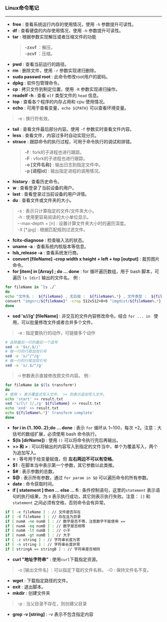 ### Linux命令笔记
---
- **free** : 查看系统运行内存的使用情况，使用 `-h` 参数提升可读性。
- **df** : 查看硬盘的内存使用情况，使用 `-h` 参数提升可读性。
- **tar** : 根据参数实现解压或者压缩文件的功能
     >  **-zxvf** ：解压。  
     >  **-zcvf** ：压缩。
- **pwd** : 查看当前运行的路径。
- **rm** : 删除文件，使用 `-r` 参数实现递归删除。
- **sudo passwd root** : 此命令修改root用户的密码。
- **dpkg** : 软件包管理命令。
- **cp** : 拷贝文件到制定位置，使用 `-R` 参数实现递归操作。
- **readelf -h** : 查看 `elf` 类型文件的 `head` 信息。
- **top** : 查看各个程序的内存占用和 cpu 使用情况。
- **echo** : 可用于查看变量，`echo ${PATH}` 可以查看环境变量。
> -e : 换行符有效。  
- **tail** : 查看文件最后部分内容。使用 `-f` 参数实时查看文件内容。
- **less** : 查看文件，内容过多时自动实现分页。
- **strace** : 跟踪命令的执行过程，可用于命令执行的调试和排错。
    > **-f** : fork的子进程也进行跟踪。  
    > **-F** : vfork的子进程也进行跟踪。  
    > **-o [文件名称]** : 输出日志到指定文件中。  
    > **-p [进程id]** : 输出指定进程的调用情况。    
- **history** : 查看历史命令。    
- **w** : 查看登录了当前设备的用户。
- **last** : 查看登录过当前设备的用户详情。
- **du** : 查看文件或文件夹的大小。
> -s : 表示只计算指定的文件/文件夹大小。  
> -h : 使用更容易阅读的大小单位显示。    
> --max-depth = [n] : 设置计算文件夹大小时的遍历深度。    
> -X [*.jpg] : 根据匹配规则过滤文件。
- **fcitx-diagnose** : 检查输入法的状态。
- **uname -a** : 查看系统内核版本等信息。
- **lsb_release -a** : 查看系统发行商。
- **convert [fileName] -crop width x height + left + top [output]** : 裁剪图片命令。
- **for [item] in [Array] ; do ... done** : for 循环遍历数组，用于 bash 脚本，可遍历 `ls [dir]` 输出的文件名。
例 :
```bash
for fileName in `ls ./`
do
echo "文件名 :  ${fileName} , 无后缀 :  ${fileName%.*} , 文件类型 :  ${fileName##*.}"
convert "imgsrc/${fileName}" -crop 512x512+0+0 "imgdist/${fileName%.*}_00.${fileName##*.}"
done
```
- **sed 's///g' [fileName]** : 非交互的文件内容修改命令。结合 `for ... in ` 使用，可以批量修改文件或者合并多个文件。
> -e : 指定要执行的动作，可链接多个动作
```bash
# 去除最后一行的最后一个逗号
sed -e '$s/,$//' 
# 每一行的行首加双引号
sed -e 's/^/"/g'
# 每一行的行尾加双引号
sed -e 's/.$/"/g'
```
> -i 参数表示直接修改原文件内容。
例 :
```bash
for fileName in $(ls transform*)
do
# 使用 > 表示覆盖式写入文件， >> 则表示追加写入文件。
echo 'start' >> result.txt
sed 's/[\r ]/,/g' ${fileName} >> result.txt
echo 'end' >> result.txt
echo ${fileName%.*}' transform complete'
done
```
- **for i in {1..100..2};do ... done** : 表示 `for` 循环从 1~100，每次 +2。注意：大括号的数组扩展，必须使用 bash 命令执行。
- **$(ls [dirName])** : 使用 `()` 可以将命令执行完后再输出。
- **>> 和 >** : 可以将输出的内容写入到指定的文件当中，单个为覆盖写入，两个为追加写入。
- **=** : 等号用于给变量赋值，但 **左右两边不可以有空格**。
- **$1** : 在脚本当中表示第一个参数，其它参数以此类推。
- **$#** : 表示参数的总数。
- **$@** : 表示所有参数，通过 `for param in $@` 可以遍历命令的所有参数。
- **date** : 命令获取时间。
- **if [ statement ] then ... else ... fi** : 条件控制语句，这里的`statement` 表示语句的执行结果，为 `0` 表示执行成功，其它则表示执行失败。注意： `[]` 和 `statement` 之间必须有空格，否则命令会有异常。
```bash
if [ -e fileName ] : // 文件是否存在
if [ -d fileName ] : // 存在且为目录
if [ numA -ne numB ] : // 数字是否不等，注意数字不能使用 == 
if [ numA -eq numB ] : // 数字是否相等
if [ numA -lt numB ] : // 小于
if [ numA -gt numB ] : // 大于
if [ -z string ] : // 字符串长度为零
if [ -n string ] : // 字符串长度非零
if [ stringA == stringB ] : // 字符串是否相同
```
- **curl "地址字符串"** : 使用`curl`下载指定资源。
> -o [输出文件名] ：可以指定下载的文件名称。
> -O : 保持文件名不变。
- **wget** : 下载指定路径的文件。 
- **exit** : 退出脚本。
- **mkdir** : 创建文件夹     
> -p : 当父目录不存在，则创建父目录
- **grep -v [string]** : -v 表示不包含指定内容
